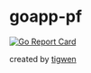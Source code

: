 # goapp-pf

[![Go Report Card](https://goreportcard.com/badge/github.com/mlctrez/goapp-pf)](https://goreportcard.com/report/github.com/mlctrez/goapp-pf)

created by [tigwen](https://github.com/mlctrez/tigwen)
